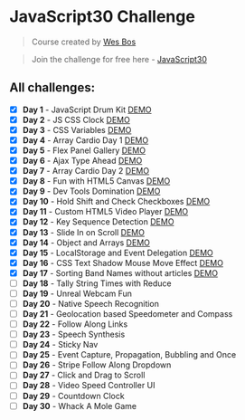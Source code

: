 # JavaScript30 Challenge

> Course created by [Wes Bos](https://github.com/wesbos)

> Join the challenge for free here - [JavaScript30](https://javascript30.com/account)

## All challenges:
- [X] **Day 1** - JavaScript Drum Kit [DEMO](https://noeemi.github.io/JavaScript30/Day01-DrumKit/)
- [X] **Day 2** - JS CSS Clock [DEMO](https://noeemi.github.io/JavaScript30/Day02-Clock/)
- [X] **Day 3** - CSS Variables [DEMO](https://noeemi.github.io/JavaScript30/Day03-CSSVariables/)
- [X] **Day 4** - Array Cardio Day 1 [DEMO](https://noeemi.github.io/JavaScript30/Day04-ArrayCardio1/)
- [X] **Day 5** - Flex Panel Gallery [DEMO](https://noeemi.github.io/JavaScript30/Day05-FlexPanels/)
- [X] **Day 6** - Ajax Type Ahead [DEMO](https://noeemi.github.io/JavaScript30/Day06-AjaxTypeAhead/)
- [X] **Day 7** - Array Cardio Day 2 [DEMO](https://noeemi.github.io/JavaScript30/Day07-ArrayCardio2/)
- [X] **Day 8** - Fun with HTML5 Canvas [DEMO](https://noeemi.github.io/JavaScript30/Day08-HTML5Canvas/)
- [x] **Day 9** - Dev Tools Domination [DEMO](https://noeemi.github.io/JavaScript30/Day09-DevTools/)
- [X] **Day 10** - Hold Shift and Check Checkboxes [DEMO](https://noeemi.github.io/JavaScript30/Day10-HoldShift/)
- [X] **Day 11** - Custom HTML5 Video Player [DEMO](https://noeemi.github.io/JavaScript30/Day11-VideoPlayer/)
- [X] **Day 12** - Key Sequence Detection [DEMO](https://noeemi.github.io/JavaScript30/Day12-KeySequenceDetection/)
- [X] **Day 13** - Slide In on Scroll [DEMO](https://noeemi.github.io/JavaScript30/Day13-SlideInOnScroll/)
- [X] **Day 14** - Object and Arrays [DEMO](https://noeemi.github.io/JavaScript30/Day14-ReferencesVSCopying/)
- [X] **Day 15** - LocalStorage and Event Delegation [DEMO](https://noeemi.github.io/JavaScript30/Day15-LocalStorage/)
- [X] **Day 16** - CSS Text Shadow Mouse Move Effect [DEMO](https://noeemi.github.io/JavaScript30/Day16-MouseMoveShadow/)
- [X] **Day 17** - Sorting Band Names without articles [DEMO](https://noeemi.github.io/JavaScript30/Day17-SortWithoutArticles/)
- [ ] **Day 18** - Tally String Times with Reduce
- [ ] **Day 19** - Unreal Webcam Fun
- [ ] **Day 20** - Native Speech Recognition
- [ ] **Day 21** - Geolocation based Speedometer and Compass
- [ ] **Day 22** - Follow Along Links
- [ ] **Day 23** - Speech Synthesis
- [ ] **Day 24** - Sticky Nav
- [ ] **Day 25** - Event Capture, Propagation, Bubbling and Once
- [ ] **Day 26** - Stripe Follow Along Dropdown
- [ ] **Day 27** - Click and Drag to Scroll
- [ ] **Day 28** - Video Speed Controller UI
- [ ] **Day 29** - Countdown Clock
- [ ] **Day 30** - Whack A Mole Game
